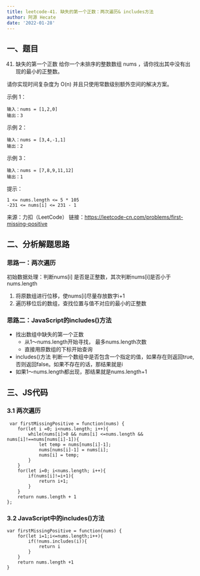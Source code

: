 ```yaml
---
title: leetcode-41. 缺失的第一个正数：两次遍历& includes方法
author: 阿源 Hecate
date: '2022-01-28'
---
```


## 一、题目

41. 缺失的第一个正数
给你一个未排序的整数数组 nums ，请你找出其中没有出现的最小的正整数。

请你实现时间复杂度为 O(n) 并且只使用常数级别额外空间的解决方案。
 
示例 1：

```
输入：nums = [1,2,0]
输出：3
```

示例 2：

```
输入：nums = [3,4,-1,1]
输出：2
```

示例 3：
```
输入：nums = [7,8,9,11,12]
输出：1
```

提示：
```
1 <= nums.length <= 5 * 105
-231 <= nums[i] <= 231 - 1
```

来源：力扣（LeetCode）
链接：https://leetcode-cn.com/problems/first-missing-positive

## 二、分析解题思路


### 思路一：两次遍历
初始数据处理：判断nums[i] 是否是正整数，其次判断nums[i]是否小于nums.length

1. 将原数组进行位移，使nums[i]尽量存放数字i+1
2. 遍历移位后的数组，查找位置与值不对应的最小的正整数

### 思路二：JavaScript的includes()方法
- 找出数组中缺失的第一个正数
    - 从1～nums.length开始寻找， 最多nums.length次数
    - 直接用原数组的下标开始查询
- includes()方法 判断一个数组中是否包含一个指定的值，如果存在则返回true,否则返回false。如果不存在的话，那结果就是i 
- 如果1～nums.length都出现，那结果就是nums.length+1

## 三、JS代码
### 3.1 两次遍历
```
 var firstMissingPositive = function(nums) {
    for(let i =0; i<nums.length; i++){
        while(nums[i]>0 && nums[i] <=nums.length && nums[i]!==nums[nums[i]-1]){
            let temp = nums[nums[i]-1];
            nums[nums[i]-1] = nums[i];
            nums[i] = temp;
        }
    }
    for(let i=0; i<nums.length; i++){
        if(nums[i]!=i+1){
            return i+1;
        }
    }
    return nums.length + 1
};
```

### 3.2 JavaScript中的includes()方法
```
var firstMissingPositive = function(nums) {
    for(let i=1;i<=nums.length;i++){
        if(!nums.includes(i)){
            return i
        }
    }
    return nums.length +1
}
```

